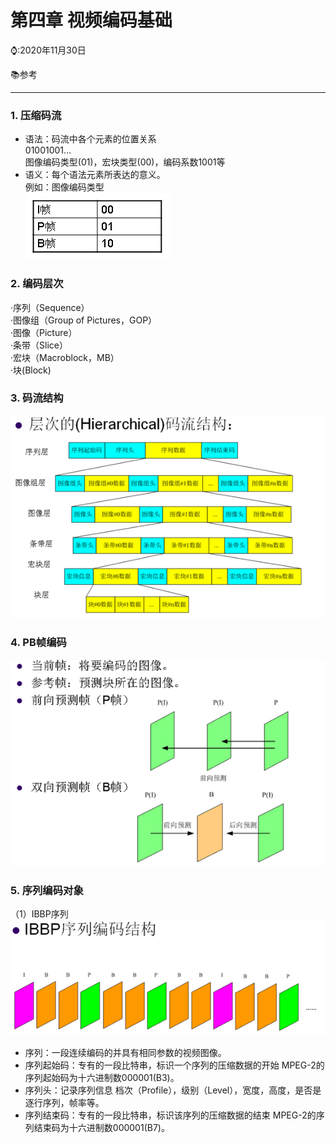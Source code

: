 # 第四章 视频编码基础

⌚️:2020年11月30日

📚参考

---



### 1. 压缩码流
* 语法：码流中各个元素的位置关系   
01001001…   
图像编码类型(01)，宏块类型(00)，编码系数1001等
* 语义：每个语法元素所表达的意义。   
例如：图像编码类型   
![](../imgs/51.png)   
### 2. 编码层次
·序列（Sequence）   
·图像组（Group of Pictures，GOP）   
·图像（Picture）   
·条带（Slice）   
·宏块（Macroblock，MB）    
·块(Block)    
### 3. 码流结构
![](../imgs/52.png)   
### 4. PB帧编码
![](../imgs/53.png)  
### 5. 序列编码对象
（1）IBBP序列   
![](../imgs/54.png)   
* 序列：一段连续编码的并具有相同参数的视频图像。
* 序列起始码：专有的一段比特串，标识一个序列的压缩数据的开始
MPEG-2的序列起始码为十六进制数000001(B3)。
* 序列头：记录序列信息
档次（Profile），级别（Level），宽度，高度，是否是逐行序列，帧率等。
* 序列结束码：专有的一段比特串，标识该序列的压缩数据的结束
MPEG-2的序列结束码为十六进制数000001(B7)。